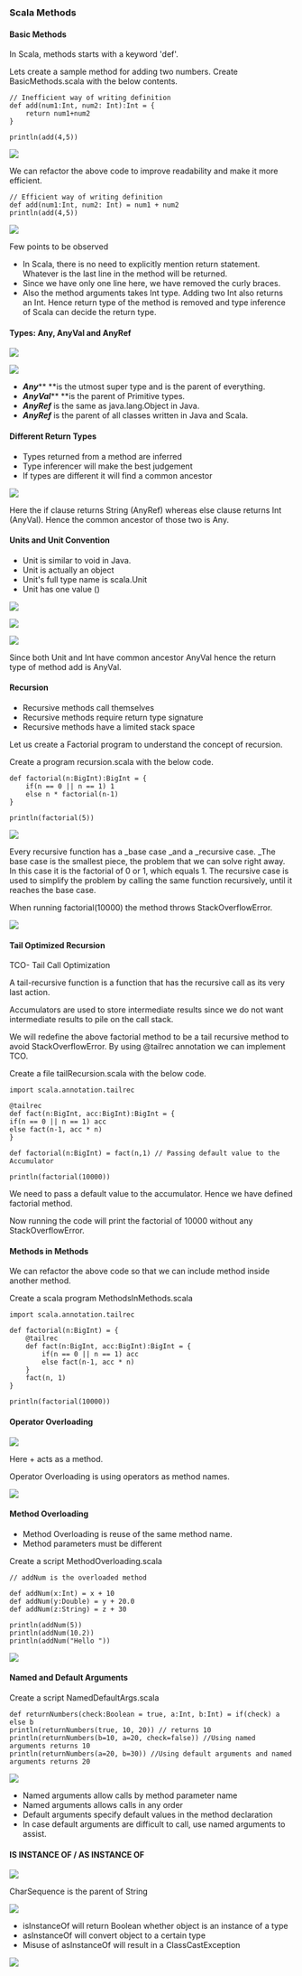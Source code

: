 ### Scala Methods

#### Basic Methods

In Scala, methods starts with a keyword 'def'.

Lets create a sample method for adding two numbers. Create BasicMethods.scala with the below contents.

```
// Inefficient way of writing definition
def add(num1:Int, num2: Int):Int = {
    return num1+num2
}

println(add(4,5))
```

![](/assets/Basic_Methods_1.png)

We can refactor the above code to improve readability and make it more efficient.

```
// Efficient way of writing definition
def add(num1:Int, num2: Int) = num1 + num2
println(add(4,5))
```

![](/assets/Basic_Methods_2.png)

Few points to be observed

* In Scala, there is no need to explicitly mention return statement. Whatever is the last line in the method will be returned.
* Since we have only one line here, we have removed the curly braces.
* Also the method arguments takes Int type. Adding two Int also returns an Int. Hence return type of the method is removed and type inference of Scala can decide the return type.

#### Types: Any, AnyVal and AnyRef

![](/assets/scala_types_any.png)

![](assets/unified-types-diagram.svg)

* _**Any**_** **is the utmost super type and is the parent of everything.
* _**AnyVal**_** **is the parent of Primitive types.
* _**AnyRef**_ is the same as java.lang.Object in Java.
* _**AnyRef**_ is the parent of all classes written in Java and Scala.

#### Different Return Types

* Types returned from a method are inferred
* Type inferencer will make the best judgement
* If types are different it will find a common ancestor

![](/assets/Different_Return_Types.png)

Here the if clause returns String \(AnyRef\) whereas else clause returns Int \(AnyVal\). Hence the common ancestor of those two is Any.

#### Units and Unit Convention

* Unit is similar to void in Java.
* Unit is actually an object
* Unit's full type name is scala.Unit
* Unit has one value \(\)

![](/assets/Unit_Example.png)

![](/assets/Unit_println.png)

![](/assets/Unit_Example_2.png)

Since both Unit and Int have common ancestor AnyVal hence the return type of method add is AnyVal.

#### Recursion

* Recursive methods call themselves
* Recursive methods require return type signature
* Recursive methods have a limited stack space

Let us create a Factorial program to understand the concept of recursion.

Create a program recursion.scala with the below code.

```
def factorial(n:BigInt):BigInt = {
    if(n == 0 || n == 1) 1
    else n * factorial(n-1)
}

println(factorial(5))
```

![](/assets/recursion_factorial.png)

Every recurs­ive func­tion has a \_base case \_and a \_recurs­ive case. \_The base case is the smal­lest piece, the prob­lem that we can solve right away. In this case it is the factorial of 0 or 1, which equals 1. The recurs­ive case is used to sim­plify the prob­lem by call­ing the same func­tion recurs­ively, until it reaches the base case.

When running factorial\(10000\) the method throws StackOverflowError.

![](/assets/recursion_stackoverflow.png)

#### Tail Optimized Recursion

TCO- Tail Call Optimization

A tail-recursive func­tion is a func­tion that has the recurs­ive call as its very last action.

Accumulators are used to store intermediate results since we do not want intermediate results to pile on the call stack.

We will redefine the above factorial method to be a tail recursive method to avoid StackOverflowError. By using @tailrec annotation we can implement TCO.

Create a file tailRecursion.scala with the below code.

```
import scala.annotation.tailrec

@tailrec
def fact(n:BigInt, acc:BigInt):BigInt = {
if(n == 0 || n == 1) acc
else fact(n-1, acc * n)
}

def factorial(n:BigInt) = fact(n,1) // Passing default value to the Accumulator

println(factorial(10000))
```

We need to pass a default value to the accumulator. Hence we have defined factorial method.

Now running the code will print the factorial of 10000 without any StackOverflowError.

#### Methods in Methods

We can refactor the above code so that we can include method inside another method.

Create a scala program MethodsInMethods.scala

```
import scala.annotation.tailrec

def factorial(n:BigInt) = {
    @tailrec
    def fact(n:BigInt, acc:BigInt):BigInt = {
        if(n == 0 || n == 1) acc
        else fact(n-1, acc * n)
    }
    fact(n, 1)
}

println(factorial(10000))
```

#### Operator Overloading

![](/assets/operator_overloading.png)

Here + acts as a method.

Operator Overloading is using operators as method names.

![](/assets/operator_overloading_2.png)

#### Method Overloading

* Method Overloading is reuse of the same method name.
* Method parameters must be different

Create a script MethodOverloading.scala

```
// addNum is the overloaded method

def addNum(x:Int) = x + 10
def addNum(y:Double) = y + 20.0
def addNum(z:String) = z + 30

println(addNum(5))
println(addNum(10.2))
println(addNum("Hello "))
```

![](/assets/method_overloading.png)

#### Named and Default Arguments

Create a script NamedDefaultArgs.scala

```
def returnNumbers(check:Boolean = true, a:Int, b:Int) = if(check) a else b
println(returnNumbers(true, 10, 20)) // returns 10
println(returnNumbers(b=10, a=20, check=false)) //Using named arguments returns 10
println(returnNumbers(a=20, b=30)) //Using default arguments and named arguments returns 20
```

![](/assets/named_and_default_arguments.png)

* Named arguments allow calls by method parameter name
* Named arguments allows calls in any order
* Default arguments specify default values in the method declaration
* In case default arguments are difficult to call, use named arguments to assist.

#### IS INSTANCE OF / AS INSTANCE OF

![](/assets/isInstanceOf.png)

CharSequence is the parent of String

![](/assets/CharSequence.png)

* isInstanceOf will return Boolean whether object is an instance of a type
* asInstanceOf will convert object to a certain type
* Misuse of asInstanceOf will result in a ClassCastException

![](/assets/asInstanceOf.png)



